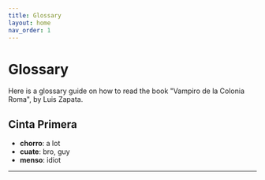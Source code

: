 ```yaml
---
title: Glossary
layout: home
nav_order: 1
---
```


# Glossary

Here is a glossary guide on how to read the book "Vampiro de la Colonia Roma", by Luis Zapata. 

## Cinta Primera

- **chorro**: a lot
- **cuate**: bro, guy
- **menso**: idiot



----
